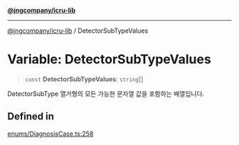 [**@jngcompany/icru-lib**](../README.md)

***

[@jngcompany/icru-lib](../globals.md) / DetectorSubTypeValues

# Variable: DetectorSubTypeValues

> `const` **DetectorSubTypeValues**: `string`[]

DetectorSubType 열거형의 모든 가능한 문자열 값을 포함하는 배열입니다.

## Defined in

[enums/DiagnosisCase.ts:258](https://github.com/jngcompany/icru-lib/blob/c1136b1cca3e7fccee98611dd392fe7b79b1145a/src/enums/DiagnosisCase.ts#L258)
